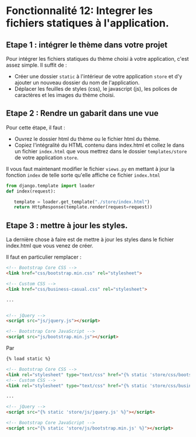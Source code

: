 # Fonctionnalité 12: Integrer les fichiers statiques à l'application.



## Etape 1 : intégrer le thème dans votre projet

Pour intégrer les fichiers statiques du thème choisi à votre application, c'est assez simple. Il suffit de :

 + Créer une dossier `static` à l'intérieur de votre application `store` et d'y ajouter un nouveau dossier du nom de l'application.  
 + Déplacer les feuilles de styles (css), le javascript (js), les polices de caractères et les images du thème choisi. 

 
## Etape 2 : Rendre un gabarit dans une vue
 
Pour cette étape, il faut :

 +  Ouvrez le dossier html du thème ou le fichier html du thème.
 +  Copiez l'intégralité du HTML contenu dans index.html et collez le dans un fichier `index.html` que vous mettrez dans le dossier `templates/store` de votre application `store`.

 
 Il vous faut maintenant modifier le fichier `views.py` en mettant à jour la fonction `index` de telle sorte qu'elle affiche ce fichier `index.html`
 
 ```python
 from django.template import loader
 def index(request):

    template = loader.get_template("./store/index.html")
    return HttpResponse(template.render(request=request))
 
  ```
  
## Etape 3 : mettre à jour les styles.

La dernière chose à faire est de mettre à jour les styles dans le fichier index.html que vous venez de créer.

Il faut en particulier remplacer :

```html
<!-- Bootstrap Core CSS -->
<link href="css/bootstrap.min.css" rel="stylesheet">

<!-- Custom CSS -->
<link href="css/business-casual.css" rel="stylesheet">

...


<!-- jQuery -->
<script src="js/jquery.js"></script>

<!-- Bootstrap Core JavaScript -->
<script src="js/bootstrap.min.js"></script>
```

Par 

```html
{% load static %}

<!-- Bootstrap Core CSS -->
<link rel="stylesheet" type="text/css" href="{% static 'store/css/bootstrap.min.css' %}" />
<!-- Custom CSS -->
<link rel="stylesheet" type="text/css" href="{% static 'store/css/business-casual.css' %}" />

...

<!-- jQuery -->
<script src="{% static 'store/js/jquery.js' %}"></script>

<!-- Bootstrap Core JavaScript -->
<script src="{% static 'store/js/bootstrap.min.js' %}"></script>
 ```
 
 
 
 
